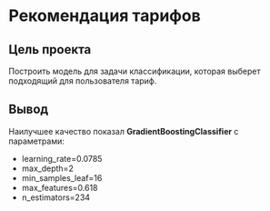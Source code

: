 # Рекомендация тарифов

## Цель проекта
Построить модель для задачи классификации, которая выберет подходящий для пользователя тариф.

## Вывод

Наилучшее качество показал **GradientBoostingClassifier** с параметрами:
* learning_rate=0.0785
* max_depth=2
* min_samples_leaf=16
* max_features=0.618
* n_estimators=234